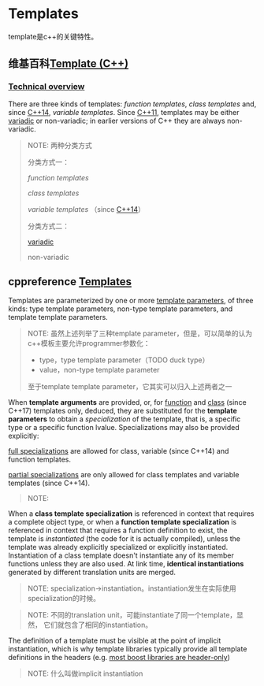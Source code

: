 # Templates

template是c++的关键特性。

## 维基百科[Template (C++)](https://en.wikipedia.org/wiki/Template_(C%2B%2B))

### [Technical overview](https://en.wikipedia.org/wiki/Template_(C%2B%2B)#Technical_overview)

There are three kinds of templates: *function templates*, *class templates* and, since [C++14](https://en.wikipedia.org/wiki/C%2B%2B14), *variable templates*. Since [C++11](https://en.wikipedia.org/wiki/C%2B%2B11), templates may be either [variadic](https://en.wikipedia.org/wiki/Variadic_template) or non-variadic; in earlier versions of C++ they are always non-variadic.

> NOTE: 两种分类方式
>
> 分类方式一：
>
> *function templates*
>
> *class templates* 
>
> *variable templates* （since [C++14](https://en.wikipedia.org/wiki/C%2B%2B14)）
>
> 分类方式二：
>
> [variadic](https://en.wikipedia.org/wiki/Variadic_template)
>
> non-variadic
>
> 

## cppreference [Templates](https://en.cppreference.com/w/cpp/language/templates)

Templates are parameterized by one or more [template parameters](https://en.cppreference.com/w/cpp/language/template_parameters), of three kinds: type template parameters, non-type template parameters, and template template parameters.

> NOTE: 虽然上述列举了三种template parameter，但是，可以简单的认为c++模板主要允许programmer参数化：
>
> - type，type template parameter（TODO duck type）
> - value，non-type template parameter
>
> 至于template template parameter，它其实可以归入上述两者之一



When **template arguments** are provided, or, for [function](https://en.cppreference.com/w/cpp/language/function_template#Template_argument_deduction) and [class](https://en.cppreference.com/w/cpp/language/class_template_argument_deduction) (since C++17) templates only, deduced, they are substituted for the **template parameters** to obtain a *specialization* of the template, that is, a specific type or a specific function lvalue. Specializations may also be provided explicitly: 

[full specializations](https://en.cppreference.com/w/cpp/language/template_specialization) are allowed for class, variable (since C++14) and function templates.

[partial specializations](https://en.cppreference.com/w/cpp/language/partial_specialization) are only allowed for class templates and variable templates (since C++14).

> NOTE: 
>

When a **class template specialization** is referenced in context that requires a complete object type, or when a **function template specialization** is referenced in context that requires a function definition to exist, the template is *instantiated* (the code for it is actually compiled), unless the template was already explicitly specialized or explicitly instantiated. Instantiation of a class template doesn't instantiate any of its member functions unless they are also used. At link time, **identical instantiations** generated by different translation units are merged.

> NOTE: specialization->instantiation。instantiation发生在实际使用specialization的时候。

> NOTE: 不同的translation unit，可能instantiate了同一个template，显然， 它们就包含了相同的instantiation。

The definition of a template must be visible at the point of implicit instantiation, which is why template libraries typically provide all template definitions in the headers (e.g. [most boost libraries are header-only](http://www.boost.org/doc/libs/release/more/getting_started/unix-variants.html#header-only-libraries))

> NOTE: 什么叫做implicit instantiation